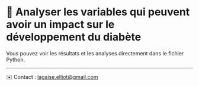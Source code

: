 # 📌 Analyser les variables qui peuvent avoir un impact sur le développement du diabète

Vous pouvez voir les résultats et les analyses directement dans le fichier Python.

---
✉️ Contact : lagaise.elliot@gmail.com
